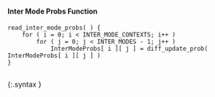 #### Inter Mode Probs Function

~~~~~
read_inter_mode_probs( ) {
    for ( i = 0; i < INTER_MODE_CONTEXTS; i++ )
        for ( j = 0; j < INTER_MODES - 1; j++ )
            InterModeProbs[ i ][ j ] = diff_update_prob( InterModeProbs[ i ][ j ] )
}


~~~~~
{:.syntax }
